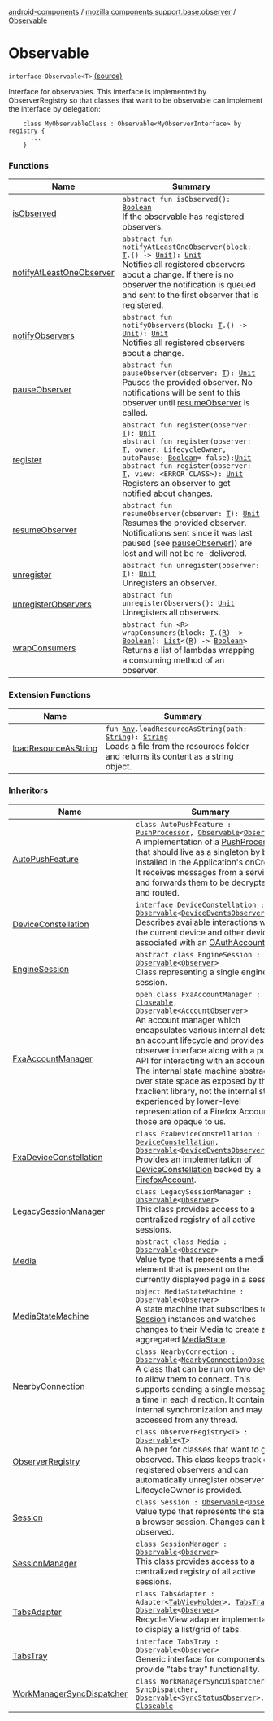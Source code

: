 [android-components](../../index.md) / [mozilla.components.support.base.observer](../index.md) / [Observable](./index.md)

# Observable

`interface Observable<T>` [(source)](https://github.com/mozilla-mobile/android-components/blob/master/components/support/base/src/main/java/mozilla/components/support/base/observer/Observable.kt#L23)

Interface for observables. This interface is implemented by ObserverRegistry so that classes that
want to be observable can implement the interface by delegation:

```
    class MyObservableClass : Observable<MyObserverInterface> by registry {
      ...
    }
```

### Functions

| Name | Summary |
|---|---|
| [isObserved](is-observed.md) | `abstract fun isObserved(): `[`Boolean`](https://kotlinlang.org/api/latest/jvm/stdlib/kotlin/-boolean/index.html)<br>If the observable has registered observers. |
| [notifyAtLeastOneObserver](notify-at-least-one-observer.md) | `abstract fun notifyAtLeastOneObserver(block: `[`T`](index.md#T)`.() -> `[`Unit`](https://kotlinlang.org/api/latest/jvm/stdlib/kotlin/-unit/index.html)`): `[`Unit`](https://kotlinlang.org/api/latest/jvm/stdlib/kotlin/-unit/index.html)<br>Notifies all registered observers about a change. If there is no observer the notification is queued and sent to the first observer that is registered. |
| [notifyObservers](notify-observers.md) | `abstract fun notifyObservers(block: `[`T`](index.md#T)`.() -> `[`Unit`](https://kotlinlang.org/api/latest/jvm/stdlib/kotlin/-unit/index.html)`): `[`Unit`](https://kotlinlang.org/api/latest/jvm/stdlib/kotlin/-unit/index.html)<br>Notifies all registered observers about a change. |
| [pauseObserver](pause-observer.md) | `abstract fun pauseObserver(observer: `[`T`](index.md#T)`): `[`Unit`](https://kotlinlang.org/api/latest/jvm/stdlib/kotlin/-unit/index.html)<br>Pauses the provided observer. No notifications will be sent to this observer until [resumeObserver](resume-observer.md) is called. |
| [register](register.md) | `abstract fun register(observer: `[`T`](index.md#T)`): `[`Unit`](https://kotlinlang.org/api/latest/jvm/stdlib/kotlin/-unit/index.html)<br>`abstract fun register(observer: `[`T`](index.md#T)`, owner: LifecycleOwner, autoPause: `[`Boolean`](https://kotlinlang.org/api/latest/jvm/stdlib/kotlin/-boolean/index.html)` = false): `[`Unit`](https://kotlinlang.org/api/latest/jvm/stdlib/kotlin/-unit/index.html)<br>`abstract fun register(observer: `[`T`](index.md#T)`, view: <ERROR CLASS>): `[`Unit`](https://kotlinlang.org/api/latest/jvm/stdlib/kotlin/-unit/index.html)<br>Registers an observer to get notified about changes. |
| [resumeObserver](resume-observer.md) | `abstract fun resumeObserver(observer: `[`T`](index.md#T)`): `[`Unit`](https://kotlinlang.org/api/latest/jvm/stdlib/kotlin/-unit/index.html)<br>Resumes the provided observer. Notifications sent since it was last paused (see [pauseObserver](pause-observer.md)]) are lost and will not be re-delivered. |
| [unregister](unregister.md) | `abstract fun unregister(observer: `[`T`](index.md#T)`): `[`Unit`](https://kotlinlang.org/api/latest/jvm/stdlib/kotlin/-unit/index.html)<br>Unregisters an observer. |
| [unregisterObservers](unregister-observers.md) | `abstract fun unregisterObservers(): `[`Unit`](https://kotlinlang.org/api/latest/jvm/stdlib/kotlin/-unit/index.html)<br>Unregisters all observers. |
| [wrapConsumers](wrap-consumers.md) | `abstract fun <R> wrapConsumers(block: `[`T`](index.md#T)`.(`[`R`](wrap-consumers.md#R)`) -> `[`Boolean`](https://kotlinlang.org/api/latest/jvm/stdlib/kotlin/-boolean/index.html)`): `[`List`](https://kotlinlang.org/api/latest/jvm/stdlib/kotlin.collections/-list/index.html)`<(`[`R`](wrap-consumers.md#R)`) -> `[`Boolean`](https://kotlinlang.org/api/latest/jvm/stdlib/kotlin/-boolean/index.html)`>`<br>Returns a list of lambdas wrapping a consuming method of an observer. |

### Extension Functions

| Name | Summary |
|---|---|
| [loadResourceAsString](../../mozilla.components.support.test.file/kotlin.-any/load-resource-as-string.md) | `fun `[`Any`](https://kotlinlang.org/api/latest/jvm/stdlib/kotlin/-any/index.html)`.loadResourceAsString(path: `[`String`](https://kotlinlang.org/api/latest/jvm/stdlib/kotlin/-string/index.html)`): `[`String`](https://kotlinlang.org/api/latest/jvm/stdlib/kotlin/-string/index.html)<br>Loads a file from the resources folder and returns its content as a string object. |

### Inheritors

| Name | Summary |
|---|---|
| [AutoPushFeature](../../mozilla.components.feature.push/-auto-push-feature/index.md) | `class AutoPushFeature : `[`PushProcessor`](../../mozilla.components.concept.push/-push-processor/index.md)`, `[`Observable`](./index.md)`<`[`Observer`](../../mozilla.components.feature.push/-auto-push-feature/-observer/index.md)`>`<br>A implementation of a [PushProcessor](../../mozilla.components.concept.push/-push-processor/index.md) that should live as a singleton by being installed in the Application's onCreate. It receives messages from a service and forwards them to be decrypted and routed. |
| [DeviceConstellation](../../mozilla.components.concept.sync/-device-constellation/index.md) | `interface DeviceConstellation : `[`Observable`](./index.md)`<`[`DeviceEventsObserver`](../../mozilla.components.concept.sync/-device-events-observer/index.md)`>`<br>Describes available interactions with the current device and other devices associated with an [OAuthAccount](../../mozilla.components.concept.sync/-o-auth-account/index.md). |
| [EngineSession](../../mozilla.components.concept.engine/-engine-session/index.md) | `abstract class EngineSession : `[`Observable`](./index.md)`<`[`Observer`](../../mozilla.components.concept.engine/-engine-session/-observer/index.md)`>`<br>Class representing a single engine session. |
| [FxaAccountManager](../../mozilla.components.service.fxa.manager/-fxa-account-manager/index.md) | `open class FxaAccountManager : `[`Closeable`](https://developer.android.com/reference/java/io/Closeable.html)`, `[`Observable`](./index.md)`<`[`AccountObserver`](../../mozilla.components.concept.sync/-account-observer/index.md)`>`<br>An account manager which encapsulates various internal details of an account lifecycle and provides an observer interface along with a public API for interacting with an account. The internal state machine abstracts over state space as exposed by the fxaclient library, not the internal states experienced by lower-level representation of a Firefox Account; those are opaque to us. |
| [FxaDeviceConstellation](../../mozilla.components.service.fxa/-fxa-device-constellation/index.md) | `class FxaDeviceConstellation : `[`DeviceConstellation`](../../mozilla.components.concept.sync/-device-constellation/index.md)`, `[`Observable`](./index.md)`<`[`DeviceEventsObserver`](../../mozilla.components.concept.sync/-device-events-observer/index.md)`>`<br>Provides an implementation of [DeviceConstellation](../../mozilla.components.concept.sync/-device-constellation/index.md) backed by a [FirefoxAccount](#). |
| [LegacySessionManager](../../mozilla.components.browser.session/-legacy-session-manager/index.md) | `class LegacySessionManager : `[`Observable`](./index.md)`<`[`Observer`](../../mozilla.components.browser.session/-session-manager/-observer/index.md)`>`<br>This class provides access to a centralized registry of all active sessions. |
| [Media](../../mozilla.components.concept.engine.media/-media/index.md) | `abstract class Media : `[`Observable`](./index.md)`<`[`Observer`](../../mozilla.components.concept.engine.media/-media/-observer/index.md)`>`<br>Value type that represents a media element that is present on the currently displayed page in a session. |
| [MediaStateMachine](../../mozilla.components.feature.media.state/-media-state-machine/index.md) | `object MediaStateMachine : `[`Observable`](./index.md)`<`[`Observer`](../../mozilla.components.feature.media.state/-media-state-machine/-observer/index.md)`>`<br>A state machine that subscribes to all [Session](../../mozilla.components.browser.session/-session/index.md) instances and watches changes to their [Media](../../mozilla.components.concept.engine.media/-media/index.md) to create an aggregated [MediaState](../../mozilla.components.feature.media.state/-media-state/index.md). |
| [NearbyConnection](../../mozilla.components.lib.nearby/-nearby-connection/index.md) | `class NearbyConnection : `[`Observable`](./index.md)`<`[`NearbyConnectionObserver`](../../mozilla.components.lib.nearby/-nearby-connection-observer/index.md)`>`<br>A class that can be run on two devices to allow them to connect. This supports sending a single message at a time in each direction. It contains internal synchronization and may be accessed from any thread. |
| [ObserverRegistry](../-observer-registry/index.md) | `class ObserverRegistry<T> : `[`Observable`](./index.md)`<`[`T`](../-observer-registry/index.md#T)`>`<br>A helper for classes that want to get observed. This class keeps track of registered observers and can automatically unregister observers if a LifecycleOwner is provided. |
| [Session](../../mozilla.components.browser.session/-session/index.md) | `class Session : `[`Observable`](./index.md)`<`[`Observer`](../../mozilla.components.browser.session/-session/-observer/index.md)`>`<br>Value type that represents the state of a browser session. Changes can be observed. |
| [SessionManager](../../mozilla.components.browser.session/-session-manager/index.md) | `class SessionManager : `[`Observable`](./index.md)`<`[`Observer`](../../mozilla.components.browser.session/-session-manager/-observer/index.md)`>`<br>This class provides access to a centralized registry of all active sessions. |
| [TabsAdapter](../../mozilla.components.browser.tabstray/-tabs-adapter/index.md) | `class TabsAdapter : Adapter<`[`TabViewHolder`](../../mozilla.components.browser.tabstray/-tab-view-holder/index.md)`>, `[`TabsTray`](../../mozilla.components.concept.tabstray/-tabs-tray/index.md)`, `[`Observable`](./index.md)`<`[`Observer`](../../mozilla.components.concept.tabstray/-tabs-tray/-observer/index.md)`>`<br>RecyclerView adapter implementation to display a list/grid of tabs. |
| [TabsTray](../../mozilla.components.concept.tabstray/-tabs-tray/index.md) | `interface TabsTray : `[`Observable`](./index.md)`<`[`Observer`](../../mozilla.components.concept.tabstray/-tabs-tray/-observer/index.md)`>`<br>Generic interface for components that provide "tabs tray" functionality. |
| [WorkManagerSyncDispatcher](../../mozilla.components.service.fxa.sync/-work-manager-sync-dispatcher/index.md) | `class WorkManagerSyncDispatcher : SyncDispatcher, `[`Observable`](./index.md)`<`[`SyncStatusObserver`](../../mozilla.components.service.fxa.sync/-sync-status-observer/index.md)`>, `[`Closeable`](https://developer.android.com/reference/java/io/Closeable.html) |
